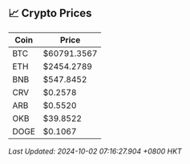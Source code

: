 ## 📈 Crypto Prices

| Coin | Price |
| ---- | ----- |
| BTC | $60791.3567 |
| ETH | $2454.2789 |
| BNB | $547.8452 |
| CRV | $0.2578 |
| ARB | $0.5520 |
| OKB | $39.8522 |
| DOGE | $0.1067 |

_Last Updated: 2024-10-02 07:16:27.904 +0800 HKT_